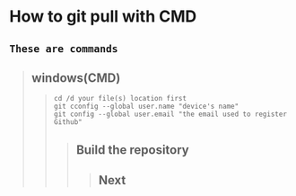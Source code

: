 # How to git pull with CMD
## ```These are commands``` 

> ## windows(CMD)
>> ```cd /d your file(s) location first```    
>> ```git cconfig --global user.name "device's name"```  
>> ```git config --global user.email "the email used to register Github"```    
>>> ## Build the repository
>>>> ## Next
